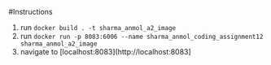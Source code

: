 #Instructions

1. run `docker build . -t sharma_anmol_a2_image`
2. run `docker run -p 8083:6006 --name sharma_anmol_coding_assignment12 sharma_anmol_a2_image`
3. navigate to [localhost:8083](http://localhost:8083]

